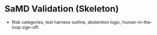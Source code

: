 
# SaMD Validation (Skeleton)
- Risk categories, test harness outline, abstention logic, human-in-the-loop sign-off.
